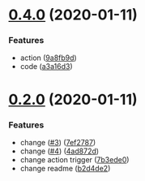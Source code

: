 # [0.4.0](https://github.com/tyankatsu0105/sandbox-shipjs/compare/v0.2.0...v0.4.0) (2020-01-11)


### Features

* action ([9a8fb9d](https://github.com/tyankatsu0105/sandbox-shipjs/commit/9a8fb9dcfad771254806fdef676eac16fe0a4aef))
* code ([a3a16d3](https://github.com/tyankatsu0105/sandbox-shipjs/commit/a3a16d38d9f4900f4872adcc37919da453133304))



# [0.2.0](https://github.com/tyankatsu0105/sandbox-shipjs/compare/v0.0.0...v0.2.0) (2020-01-11)


### Features

* change ([#3](https://github.com/tyankatsu0105/sandbox-shipjs/issues/3)) ([7ef2787](https://github.com/tyankatsu0105/sandbox-shipjs/commit/7ef2787534041a416d9badaf301dd90f6ee537c1))
* change ([#4](https://github.com/tyankatsu0105/sandbox-shipjs/issues/4)) ([4ad872d](https://github.com/tyankatsu0105/sandbox-shipjs/commit/4ad872d4d9c74a0814e6923911a5fbc3aa037b1d))
* change action trigger ([7b3ede0](https://github.com/tyankatsu0105/sandbox-shipjs/commit/7b3ede0948381fc387f4009a638c0dd777d78522))
* change readme ([b2d4de2](https://github.com/tyankatsu0105/sandbox-shipjs/commit/b2d4de26b87c1b1ad13a9f54c5844891be3ab0e1))



